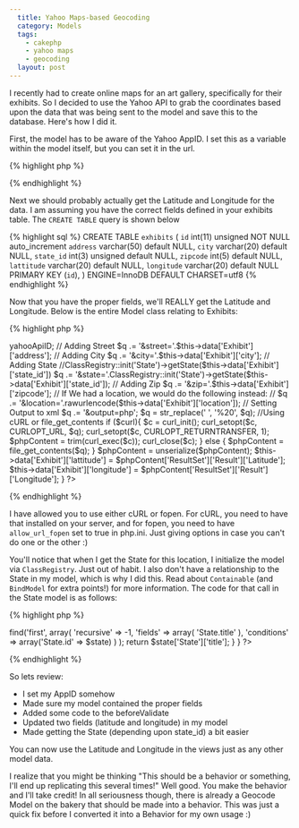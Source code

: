 ```yaml
---
  title: Yahoo Maps-based Geocoding
  category: Models
  tags:
    - cakephp
    - yahoo maps
    - geocoding
  layout: post
---
```


I recently had to create online maps for an art gallery, specifically for their exhibits. So I decided to use the Yahoo API to grab the coordinates based upon the data that was being sent to the model and save this to the database. Here's how I did it.

First, the model has to be aware of the Yahoo AppID. I set this as a variable within the model itself, but you can set it in the url.

{% highlight php %}
<?php
class Exhibit extends AppModel {

	var $name = 'Exhibit';
	var $yahooApiID = 'YOURAPPIDHERE';
}
?>
{% endhighlight %}

Next we should probably actually get the Latitude and Longitude for the data. I am assuming you have the correct fields defined in your exhibits table. The `CREATE TABLE` query is shown below

{% highlight sql %}
CREATE TABLE `exhibits` (
  `id` int(11) unsigned NOT NULL auto_increment
  `address` varchar(50) default NULL,
  `city` varchar(20) default NULL,
  `state_id` int(3) unsigned default NULL,
  `zipcode` int(5) default NULL,
  `lattitude` varchar(20) default NULL,
  `longitude` varchar(20) default NULL
  PRIMARY KEY  (`id`),
) ENGINE=InnoDB DEFAULT CHARSET=utf8
{% endhighlight %}

Now that you have the proper fields, we'll REALLY get the Latitude and Longitude. Below is the entire Model class relating to Exhibits:

{% highlight php %}
<?php
class Exhibit extends AppModel {

	var $name = 'Exhibit';

	function beforeValidate(){
		$curl = false;

		// Start constructing the URL
		$q = 'http://local.yahooapis.com/MapsService/V1/geocode?appid=';
		// Adding apiid
		$q .= $this->yahooApiID;
		// Adding Street
		$q .= '&street='.$this->data['Exhibit']['address'];
		// Adding City
		$q .= '&city='.$this->data['Exhibit']['city'];
		// Adding State
		//ClassRegistry::init('State')->getState($this->data['Exhibit']['state_id'])
		$q .= '&state='.ClassRegistry::init('State')->getState($this->data['Exhibit']['state_id']);
		// Adding Zip
		$q .= '&zip='.$this->data['Exhibit']['zipcode'];
		// If We had a location, we would do the following instead:
		// $q .= '&location='.rawurlencode($this->data['Exhibit']['location']);
		// Setting Output to xml
		$q .= '&output=php';
		$q = str_replace(' ', '%20', $q);

		//Using cURL or file_get_contents
		if ($curl){
			$c = curl_init();
			curl_setopt($c, CURLOPT_URL, $q);
			curl_setopt($c, CURLOPT_RETURNTRANSFER, 1);
			$phpContent = trim(curl_exec($c));
			curl_close($c);
		} else {
			$phpContent = file_get_contents($q);
		}
		$phpContent = unserialize($phpContent);

		$this->data['Exhibit']['lattitude'] = $phpContent['ResultSet']['Result']['Latitude'];
		$this->data['Exhibit']['longitude'] = $phpContent['ResultSet']['Result']['Longitude'];
	}
?>
{% endhighlight %}

I have allowed you to use either cURL or fopen. For cURL, you need to have that installed on your server, and for fopen, you need to have `allow_url_fopen` set to true in php.ini. Just giving options in case you can't do one or the other :)

You'll notice that when I get the State for this location, I initialize the model via `ClassRegistry`. Just out of habit. I also don't have a relationship to the State in my model, which is why I did this. Read about `Containable` (and `BindModel` for extra points!) for more information. The code for that call in the State model is as follows:

{% highlight php %}
<?php
class State extends AppModel{
	var $name = 'State';
	function getState($state = null){
		$state = $this->find('first',
			array(
				'recursive' => -1,
				'fields' => array(
					'State.title'
				),
				'conditions' => array('State.id' => $state)
			)
		);
		return $state['State']['title'];
	}
}
?>
{% endhighlight %}


So lets review:

- I set my AppID somehow
- Made sure my model contained the proper fields
- Added some code to the beforeValidate
- Updated two fields (latitude and longitude) in my model
- Made getting the State (depending upon state_id) a bit easier

You can now use the Latitude and Longitude in the views just as any other model data.

I realize that you might be thinking "This should be a behavior or something, I'll end up replicating this several times!" Well good. You make the behavior and I'll take credit! In all seriousness though, there is already a Geocode Model on the bakery that should be made into a behavior. This was just a quick fix before I converted it into a Behavior for my own usage :)